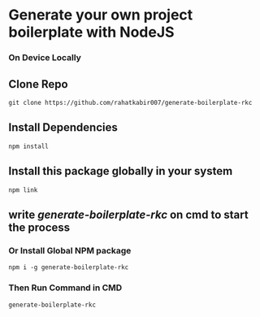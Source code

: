 # Generate your own project boilerplate with NodeJS


### On Device Locally

## Clone Repo

```
git clone https://github.com/rahatkabir007/generate-boilerplate-rkc
```

## Install Dependencies 

```
npm install 
```

## Install this package globally in your system

```
npm link 
```

## write *generate-boilerplate-rkc* on cmd to start the process


### Or Install Global NPM package 

```
npm i -g generate-boilerplate-rkc
```

### Then Run Command in CMD
```
generate-boilerplate-rkc
```



